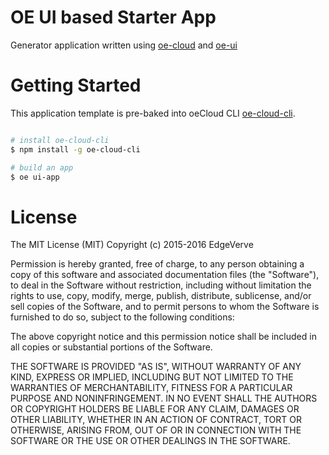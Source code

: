 # OE UI based Starter App

Generator application written using [oe-cloud](https://www.npmjs.com/package/oe-cloud) and [oe-ui](https://github.com/EdgeVerve/oe-ui)

# Getting Started

This application template is pre-baked into oeCloud CLI [oe-cloud-cli](https://www.npmjs.com/package/oe-cloud-cli).

```sh

# install oe-cloud-cli
$ npm install -g oe-cloud-cli 

# build an app
$ oe ui-app

```

# License

The MIT License (MIT)
Copyright (c) 2015-2016 EdgeVerve

Permission is hereby granted, free of charge, to any person obtaining a copy of this software and associated documentation files (the "Software"), to deal in the Software without restriction, including without limitation the rights to use, copy, modify, merge, publish, distribute, sublicense, and/or sell copies of the Software, and to permit persons to whom the Software is furnished to do so, subject to the following conditions:

The above copyright notice and this permission notice shall be included in all copies or substantial portions of the Software.

THE SOFTWARE IS PROVIDED "AS IS", WITHOUT WARRANTY OF ANY KIND, EXPRESS OR IMPLIED, INCLUDING BUT NOT LIMITED TO THE WARRANTIES OF MERCHANTABILITY, FITNESS FOR A PARTICULAR PURPOSE AND NONINFRINGEMENT. IN NO EVENT SHALL THE AUTHORS OR COPYRIGHT HOLDERS BE LIABLE FOR ANY CLAIM, DAMAGES OR OTHER LIABILITY, WHETHER IN AN ACTION OF CONTRACT, TORT OR OTHERWISE, ARISING FROM, OUT OF OR IN CONNECTION WITH THE SOFTWARE OR THE USE OR OTHER DEALINGS IN THE SOFTWARE.

